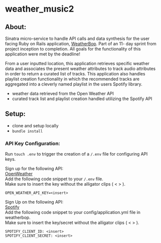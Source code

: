 # weather_music2

## About: 
Sinatra micro-service to handle API calls and data synthesis for the user facing Ruby on Rails application, [WeatherBop](https://github.com/neeruram1/weatherbop). Part of an 11- day sprint from project inception to completion. All goals for the functionality of this application were met by the deadline! 

From a user inputted location, this application retrieves specific weather data and associates the present weather attributes to track audio attributes in order to return a curated list of tracks. This application also handles playlist creation functionality in which the recommended tracks are aggregated into a cleverly named playlist in the users Spotify library. 
- weather data retrieved from the Open Weather API 
- curated track list and playlist creation handled utilizing the Spotify API

## Setup:
- clone and setup locally
- `bundle install`

### API Key Configuration: 
Run `touch .env` to trigger the creation of a `/.env` file for configuring API keys. </br>

Sign up for the following API: </br>
[OpenWeather](https://home.openweathermap.org/users/sign_up)</br>
Add the following code snippet to your `/.env` file.      </br> 
Make sure to insert the key without the alligator clips ( < > ).</br>
```
OPEN_WEATHER_API_KEY=<insert>
```

Sign Up on the following API:   </br>
[Spotify](https://developer.spotify.com/documentation/web-api/quick-start/)   </br>
Add the following code snippet to your config/application.yml file in weatherbop.    </br>
Make sure to insert the key/secret without the alligator clips ( < > ). </br>

```
SPOTIFY_CLIENT_ID: <insert>
SPOTIFY_CLIENT_SECRET: <insert>
```


